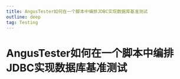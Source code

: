 ```yaml
---
title: AngusTester如何在一个脚本中编排JDBC实现数据库基准测试
outline: deep
tag: Testing
---
```


# AngusTester如何在一个脚本中编排JDBC实现数据库基准测试